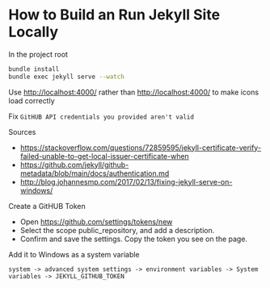 # How to Build an Run Jekyll Site Locally

In the project root

```bash
bundle install
bundle exec jekyll serve --watch
```

Use [http://localhost:4000/](http://localhost:4000/) rather than [http://localhost:4000/](http://localhost:4000/) to make icons load correctly

Fix `GitHUB API credentials you provided aren't valid`

Sources

- https://stackoverflow.com/questions/72859595/jekyll-certificate-verify-failed-unable-to-get-local-issuer-certificate-when
- https://github.com/jekyll/github-metadata/blob/main/docs/authentication.md
- http://blog.johannesmp.com/2017/02/13/fixing-jekyll-serve-on-windows/

Create a GitHUB Token

- Open https://github.com/settings/tokens/new
- Select the scope public_repository, and add a description.
- Confirm and save the settings. Copy the token you see on the page.

Add it to Windows as a system variable

`system -> advanced system settings -> environment variables -> System variables -> JEKYLL_GITHUB_TOKEN`
